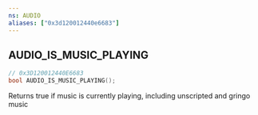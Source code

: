 ```yaml
---
ns: AUDIO
aliases: ["0x3d120012440e6683"]
---
```

## AUDIO_IS_MUSIC_PLAYING

```c
// 0x3D120012440E6683
bool AUDIO_IS_MUSIC_PLAYING();
```

Returns true if music is currently playing, including unscripted and gringo music

